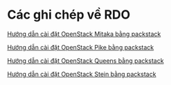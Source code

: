 # Các ghi chép về RDO

[Hướng dẫn cài đặt OpenStack Mitaka bằng packstack](./docs/packstack_OpenStack_Mikata.md)

[Hướng dẫn cài đặt OpenStack Pike bằng packstack](./docs/packstack_OpenStack_Pike.md)

[Hướng dẫn cài đặt OpenStack Queens bằng packstack](./docs/packstack_OpenStack_Queens_VNPT_LAB.md)

[Hướng dẫn cài đặt OpenStack Stein bằng packstack](./docs/packstack_OpenStack_Stein.md)